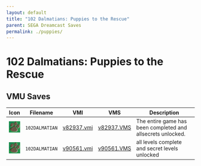 ```yaml
---
layout: default
title: "102 Dalmatians: Puppies to the Rescue"
parent: SEGA Dreamcast Saves
permalink: ./puppies/
---
```

# 102 Dalmatians: Puppies to the Rescue

## VMU Saves

| Icon | Filename | VMI | VMS | Description |
|------|----------|-----|-----|-------------|
| ![102 Dalmatians: Puppies to the Rescue](../icons/102DALMATIAN.GIF) | `102DALMATIAN` | [v82937.vmi](v82937.vmi) | [v82937.VMS](v82937.VMS) | The entire game has been completed and allsecrets unlocked.  |
| ![102 Dalmatians: Puppies to the Rescue](../icons/102DALMATIAN.GIF) | `102DALMATIAN` | [v90561.vmi](v90561.vmi) | [v90561.VMS](v90561.VMS) | all levels complete and secret levels unlocked   |
